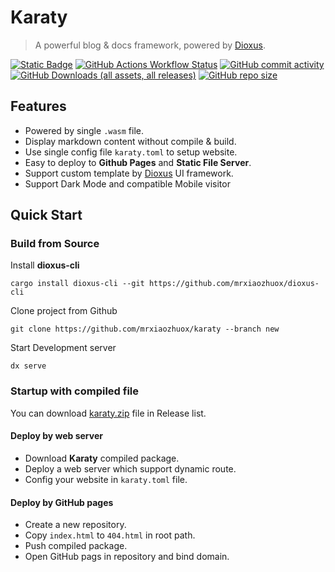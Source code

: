 
# Karaty

> A powerful blog & docs framework, powered by [Dioxus][dioxus].

[![Static Badge](https://img.shields.io/badge/dioxus-0.4.3-green?logo=Rust)](https://github.com/DioxusLabs/dioxus/releases/tag/v0.4.3) [![GitHub Actions Workflow Status](https://img.shields.io/github/actions/workflow/status/mrxiaozhuox/karaty/main.yml?logo=GitHub)](https://github.com/mrxiaozhuox/karaty/actions) [![GitHub commit activity](https://img.shields.io/github/commit-activity/y/mrxiaozhuox/karaty?logo=Git)](https://github.com/mrxiaozhuox/karaty/commits/main/) [![GitHub Downloads (all assets, all releases)](https://img.shields.io/github/downloads/mrxiaozhuox/karaty/total?logo=superuser)](https://github.com/mrxiaozhuox/karaty/releases) [![GitHub repo size](https://img.shields.io/github/repo-size/mrxiaozhuox/karaty?logo=Git)](#)

## Features

- Powered by single `.wasm` file.
- Display markdown content without compile & build.
- Use single config file `karaty.toml` to setup website.
- Easy to deploy to **Github Pages** and **Static File Server**.
- Support custom template by [Dioxus][dioxus] UI framework.
- Support Dark Mode and compatible Mobile visitor



## Quick Start

### Build from Source

Install **dioxus-cli**

```shell
cargo install dioxus-cli --git https://github.com/mrxiaozhuox/dioxus-cli
```

Clone project from Github

```shell
git clone https://github.com/mrxiaozhuox/karaty --branch new
```

Start Development server

```shell
dx serve
```

### Startup with compiled file

You can download [karaty.zip](https://github.com/mrxiaozhuox/karaty/releases) file in Release list.

#### Deploy by web server

- Download **Karaty** compiled package.
- Deploy a web server which support dynamic route.
- Config your website in `karaty.toml` file.

#### Deploy by GitHub pages

- Create a new repository.
- Copy `index.html` to `404.html` in root path.
- Push compiled package.
- Open GitHub pags in repository and bind domain.



[dioxus]: https://dioxuslabs.com/	"DioxusLabs"
